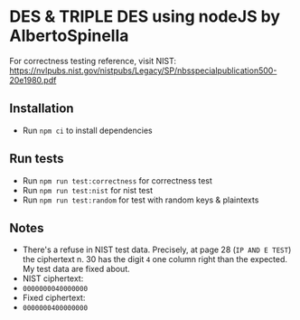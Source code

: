 # DES & TRIPLE DES using nodeJS by AlbertoSpinella

For correctness testing reference, visit NIST: https://nvlpubs.nist.gov/nistpubs/Legacy/SP/nbsspecialpublication500-20e1980.pdf

## Installation
 - Run `npm ci` to install dependencies

## Run tests
 - Run `npm run test:correctness` for correctness test
 - Run `npm run test:nist` for nist test
 - Run `npm run test:random` for test with random keys & plaintexts

## Notes
 - There's a refuse in NIST test data. Precisely, at page 28 (`IP AND E TEST`) the ciphertext n. 30 has the digit `4` one column right than the expected. My test data are fixed about.
 - NIST ciphertext:
 - `0000000040000000`
 - Fixed ciphertext:
 - `0000000400000000`